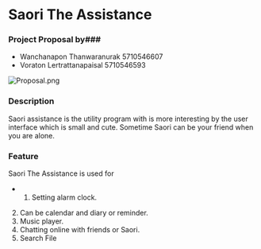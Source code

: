 # Saori The Assistance #

### Project Proposal by###

* Wanchanapon Thanwaranurak 5710546607
* Voraton Lertrattanapaisal 5710546593

![Proposal.png](https://bitbucket.org/repo/ryq7BX/images/12870996-Proposal.png)

### Description ###

Saori assistance is the utility program with is more interesting by the user interface which is small and cute. Sometime Saori can be your friend when you are alone.

### Feature ###
Saori The Assistance is used for 
* 1. Setting alarm clock.
2. Can be calendar and diary or reminder.
3. Music player.
4. Chatting online with friends or Saori.
5. Search File